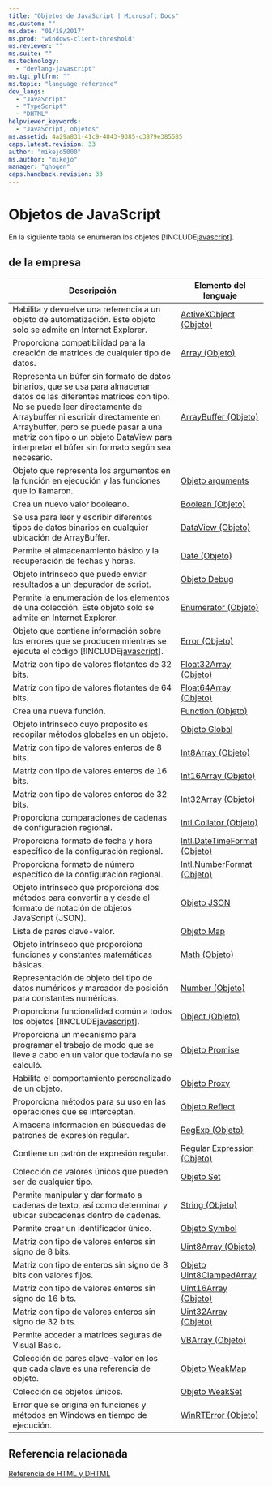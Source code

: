 ```yaml
---
title: "Objetos de JavaScript | Microsoft Docs"
ms.custom: ""
ms.date: "01/18/2017"
ms.prod: "windows-client-threshold"
ms.reviewer: ""
ms.suite: ""
ms.technology: 
  - "devlang-javascript"
ms.tgt_pltfrm: ""
ms.topic: "language-reference"
dev_langs: 
  - "JavaScript"
  - "TypeScript"
  - "DHTML"
helpviewer_keywords: 
  - "JavaScript, objetos"
ms.assetid: 4a29a831-41c9-4843-9385-c3879e385585
caps.latest.revision: 33
author: "mikejo5000"
ms.author: "mikejo"
manager: "ghogen"
caps.handback.revision: 33
---
```

# Objetos de JavaScript
En la siguiente tabla se enumeran los objetos [!INCLUDE[javascript](../../javascript/includes/javascript-md.md)].  
  
## de la empresa  
  
|Descripción|Elemento del lenguaje|  
|-----------------|---------------------------|  
|Habilita y devuelve una referencia a un objeto de automatización.  Este objeto solo se admite en Internet Explorer.|[ActiveXObject \(Objeto\)](../../javascript/reference/activexobject-object-javascript.md)|  
|Proporciona compatibilidad para la creación de matrices de cualquier tipo de datos.|[Array \(Objeto\)](../../javascript/reference/array-object-javascript.md)|  
|Representa un búfer sin formato de datos binarios, que se usa para almacenar datos de las diferentes matrices con tipo.  No se puede leer directamente de Arraybuffer ni escribir directamente en Arraybuffer, pero se puede pasar a una matriz con tipo o un objeto DataView para interpretar el búfer sin formato según sea necesario.|[ArrayBuffer \(Objeto\)](../../javascript/reference/arraybuffer-object.md)|  
|Objeto que representa los argumentos en la función en ejecución y las funciones que lo llamaron.|[Objeto arguments](../../javascript/reference/arguments-object-javascript.md)|  
|Crea un nuevo valor booleano.|[Boolean \(Objeto\)](../../javascript/reference/boolean-object-javascript.md)|  
|Se usa para leer y escribir diferentes tipos de datos binarios en cualquier ubicación de ArrayBuffer.|[DataView \(Objeto\)](../../javascript/reference/dataview-object.md)|  
|Permite el almacenamiento básico y la recuperación de fechas y horas.|[Date \(Objeto\)](../../javascript/reference/date-object-javascript.md)|  
|Objeto intrínseco que puede enviar resultados a un depurador de script.|[Objeto Debug](../../javascript/reference/debug-object-javascript.md)|  
|Permite la enumeración de los elementos de una colección.  Este objeto solo se admite en Internet Explorer.|[Enumerator \(Objeto\)](../../javascript/reference/enumerator-object-javascript.md)|  
|Objeto que contiene información sobre los errores que se producen mientras se ejecuta el código [!INCLUDE[javascript](../../javascript/includes/javascript-md.md)].|[Error \(Objeto\)](../../javascript/reference/error-object-javascript.md)|  
|Matriz con tipo de valores flotantes de 32 bits.|[Float32Array \(Objeto\)](../../javascript/reference/float32array-object.md)|  
|Matriz con tipo de valores flotantes de 64 bits.|[Float64Array \(Objeto\)](../../javascript/reference/float64array-object.md)|  
|Crea una nueva función.|[Function \(Objeto\)](../../javascript/reference/function-object-javascript.md)|  
|Objeto intrínseco cuyo propósito es recopilar métodos globales en un objeto.|[Objeto Global](../../javascript/reference/global-object-javascript.md)|  
|Matriz con tipo de valores enteros de 8 bits.|[Int8Array \(Objeto\)](../../javascript/reference/int8array-object.md)|  
|Matriz con tipo de valores enteros de 16 bits.|[Int16Array \(Objeto\)](../../javascript/reference/int16array-object.md)|  
|Matriz con tipo de valores enteros de 32 bits.|[Int32Array \(Objeto\)](../../javascript/reference/int32array-object.md)|  
|Proporciona comparaciones de cadenas de configuración regional.|[Intl.Collator \(Objeto\)](../../javascript/reference/intl-collator-object-javascript.md)|  
|Proporciona formato de fecha y hora específico de la configuración regional.|[Intl.DateTimeFormat \(Objeto\)](../../javascript/reference/intl-datetimeformat-object-javascript.md)|  
|Proporciona formato de número específico de la configuración regional.|[Intl.NumberFormat \(Objeto\)](../../javascript/reference/intl-numberformat-object-javascript.md)|  
|Objeto intrínseco que proporciona dos métodos para convertir a y desde el formato de notación de objetos JavaScript \(JSON\).|[Objeto JSON](../../javascript/reference/json-object-javascript.md)|  
|Lista de pares clave\-valor.|[Objeto Map](../../javascript/reference/map-object-javascript.md)|  
|Objeto intrínseco que proporciona funciones y constantes matemáticas básicas.|[Math \(Objeto\)](../../javascript/reference/math-object-javascript.md)|  
|Representación de objeto del tipo de datos numéricos y marcador de posición para constantes numéricas.|[Number \(Objeto\)](../../javascript/reference/number-object-javascript.md)|  
|Proporciona funcionalidad común a todos los objetos [!INCLUDE[javascript](../../javascript/includes/javascript-md.md)].|[Object \(Objeto\)](../../javascript/reference/object-object-javascript.md)|  
|Proporciona un mecanismo para programar el trabajo de modo que se lleve a cabo en un valor que todavía no se calculó.|[Objeto Promise](../../javascript/reference/promise-object-javascript.md)|  
|Habilita el comportamiento personalizado de un objeto.|[Objeto Proxy](../../javascript/reference/proxy-object-javascript.md)|  
|Proporciona métodos para su uso en las operaciones que se interceptan.|[Objeto Reflect](../../javascript/reference/reflect-object-javascript.md)|  
|Almacena información en búsquedas de patrones de expresión regular.|[RegExp \(Objeto\)](../../javascript/reference/regexp-object-javascript.md)|  
|Contiene un patrón de expresión regular.|[Regular Expression \(Objeto\)](../../javascript/reference/regular-expression-object-javascript.md)|  
|Colección de valores únicos que pueden ser de cualquier tipo.|[Objeto Set](../../javascript/reference/set-object-javascript.md)|  
|Permite manipular y dar formato a cadenas de texto, así como determinar y ubicar subcadenas dentro de cadenas.|[String \(Objeto\)](../../javascript/reference/string-object-javascript.md)|  
|Permite crear un identificador único.|[Objeto Symbol](../../javascript/reference/symbol-object-javascript.md)|  
|Matriz con tipo de valores enteros sin signo de 8 bits.|[Uint8Array \(Objeto\)](../../javascript/reference/uint8array-object.md)|  
|Matriz con tipo de enteros sin signo de 8 bits con valores fijos.|[Objeto Uint8ClampedArray](../../javascript/reference/uint8clampedarray-object-javascript.md)|  
|Matriz con tipo de valores enteros sin signo de 16 bits.|[Uint16Array \(Objeto\)](../../javascript/reference/uint16array-object.md)|  
|Matriz con tipo de valores enteros sin signo de 32 bits.|[Uint32Array \(Objeto\)](../../javascript/reference/uint32array-object.md)|  
|Permite acceder a matrices seguras de Visual Basic.|[VBArray \(Objeto\)](../../javascript/reference/vbarray-object-javascript.md)|  
|Colección de pares clave\-valor en los que cada clave es una referencia de objeto.|[Objeto WeakMap](../../javascript/reference/weakmap-object-javascript.md)|  
|Colección de objetos únicos.|[Objeto WeakSet](../../javascript/reference/weakset-object-javascript.md)|  
|Error que se origina en funciones y métodos en Windows en tiempo de ejecución.|[WinRTError \(Objeto\)](../../javascript/reference/winrterror-object-javascript.md)|  
  
## Referencia relacionada  
 [Referencia de HTML y DHTML](http://go.microsoft.com/fwlink/?LinkId=148095)